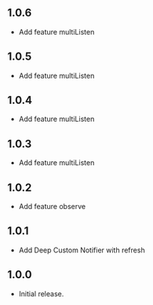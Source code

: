 ## 1.0.6

* Add feature multiListen

## 1.0.5

* Add feature multiListen

## 1.0.4

* Add feature multiListen

## 1.0.3

* Add feature multiListen

## 1.0.2

* Add feature observe

## 1.0.1

* Add Deep Custom Notifier with refresh

## 1.0.0

* Initial release.
